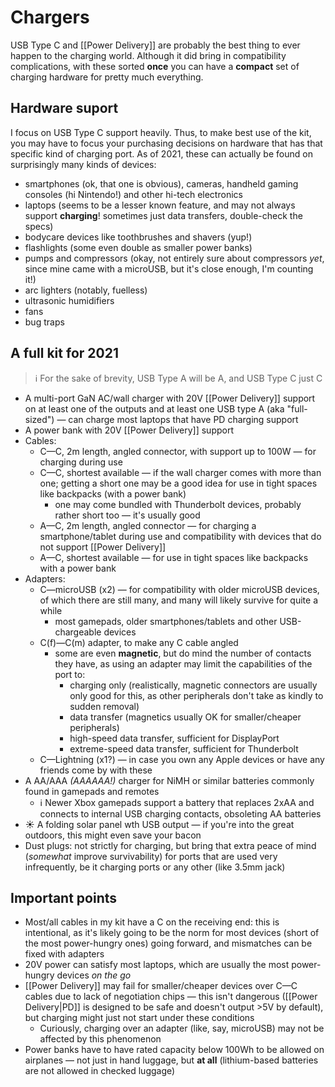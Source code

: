 ---
---

# Chargers

USB Type C and [[Power Delivery]] are probably the best thing to ever happen to the charging world. Although it did bring in compatibility complications, with these sorted **once** you can have a **compact** set of charging hardware for pretty much everything.

## Hardware suport

I focus on USB Type C support heavily. Thus, to make best use of the kit, you may have to focus your purchasing decisions on hardware that has that specific kind of charging port. As of 2021, these can actually be found on surprisingly many kinds of devices:

* smartphones (ok, that one is obvious), cameras, handheld gaming consoles (hi Nintendo!) and other hi-tech electronics
* laptops (seems to be a lesser known feature, and may not always support **charging**! sometimes just data transfers, double-check the specs)
* bodycare devices like toothbrushes and shavers (yup!)
* flashlights (some even double as smaller power banks)
* pumps and compressors (okay, not entirely sure about compressors _yet_, since mine came with a microUSB, but it's close enough, I'm counting it!)
* arc lighters (notably, fuelless)
* ultrasonic humidifiers
* fans
* bug traps

## A full kit for 2021

 > ℹ For the sake of brevity, USB Type A will be A, and USB Type C just C

* A multi-port GaN AC/wall charger with 20V [[Power Delivery]] support on at least one of the outputs and at least one USB type A (aka "full-sized") — can charge most laptops that have PD charging support
* A power bank with 20V [[Power Delivery]] support
* Cables:
	* C—C, 2m length, angled connector, with support up to 100W — for charging during use
	* C—C, shortest available — if the wall charger comes with more than one; getting a short one may be a good idea for use in tight spaces like backpacks (with a power bank)
		* one may come bundled with Thunderbolt devices, probably rather short too — it's usually good
	* A—C, 2m length, angled connector — for charging a smartphone/tablet during use and compatibility with devices that do not support [[Power Delivery]]
	* A—C, shortest available — for use in tight spaces like backpacks with a power bank
* Adapters:
	* C—microUSB (x2) — for compatibility with older microUSB devices, of which there are still many, and many will likely survive for quite a while
		* most gamepads, older smartphones/tablets and other USB-chargeable devices
	* C(f)—C(m) adapter, to make any C cable angled
		* some are even **magnetic**, but do mind the number of contacts they have, as using an adapter may limit the capabilities of the port to:
			* charging only (realistically, magnetic connectors are usually only good for this, as other peripherals don't take as kindly to sudden removal)
			* data transfer (magnetics usually OK for smaller/cheaper peripherals)
			* high-speed data transfer, sufficient for DisplayPort
			* extreme-speed data transfer, sufficient for Thunderbolt
	* C—Lightning (x1?) — in case you own any Apple devices or have any friends come by with these
* A AA/AAA _(AAAAAA!)_ charger for NiMH or similar batteries commonly found in gamepads and remotes
	* ℹ Newer Xbox gamepads support a battery that replaces 2xAA and connects to internal USB charging contacts, obsoleting AA batteries
* ☀ A folding solar panel wth USB output — if you're into the great outdoors, this might even save your bacon
* Dust plugs: not strictly for charging, but bring that extra peace of mind (_somewhat_ improve survivability) for ports that are used very infrequently, be it charging ports or any other (like 3.5mm jack)

## Important points

* Most/all cables in my kit have a C on the receiving end: this is intentional, as it's likely going to be the norm for most devices (short of the most power-hungry ones) going forward, and mismatches can be fixed with adapters
* 20V power can satisfy most laptops, which are usually the most power-hungry devices _on the go_
* [[Power Delivery]] may fail for smaller/cheaper devices over C—C cables due to lack of negotiation chips — this isn't dangerous ([[Power Delivery|PD]] is designed to be safe and doesn't output >5V by default), but charging might just not start under these conditions
	* Curiously, charging over an adapter (like, say, microUSB) may not be affected by this phenomenon
* Power banks have to have rated capacity below 100Wh to be allowed on airplanes — not just in hand luggage, but **at all** (lithium-based batteries are not allowed in checked luggage)